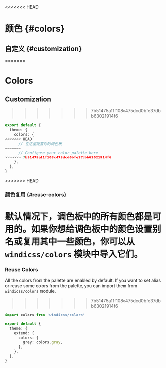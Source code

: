 <<<<<<< HEAD
# 颜色 {#colors}

<ColorsPalette />

## 自定义 {#customization}
=======
# Colors

<ColorsPalette />

## Customization
>>>>>>> 7b51475a11f108c475dcd0bfe37dbb63021914f6

```ts windi.config.js
export default {
  theme: {
    colors: {
<<<<<<< HEAD
      // 在这里配置你的调色板
=======
      // Configure your color palette here
>>>>>>> 7b51475a11f108c475dcd0bfe37dbb63021914f6
    },
  },
}
```

<<<<<<< HEAD
### 颜色复用 {#reuse-colors}

默认情况下，调色板中的所有颜色都是可用的。如果你想给调色板中的颜色设置别名或复用其中一些颜色，你可以从 `windicss/colors` 模块中导入它们。
=======
### Reuse Colors

All the colors from the palette are enabled by default. If you want to set alias or reuse some colors from the palette, you can import them from `windicss/colors` module.
>>>>>>> 7b51475a11f108c475dcd0bfe37dbb63021914f6

```ts windi.config.js
import colors from 'windicss/colors'

export default {
  theme: {
    extend: {
      colors: {
        grey: colors.gray,
      },
    },
  },
}
```
